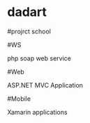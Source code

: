 # dadart

#projrct school

#WS

php soap web service

#Web

ASP.NET MVC Application

#Mobile

Xamarin applications
